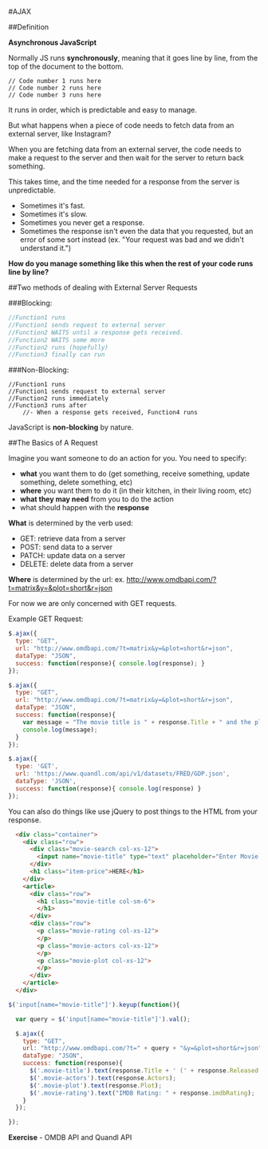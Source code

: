 
#AJAX

##Definition

**Asynchronous JavaScript**

Normally JS runs **synchronously**, meaning that it goes line by line, from the top of the document to the bottom. 
```
// Code number 1 runs here
// Code number 2 runs here
// Code number 3 runs here
```
It runs in order, which is predictable and easy to manage.

But what happens when a piece of code needs to fetch data from an external server, like Instagram?

When you are fetching data from an external server, the code needs to make a request to the server and then wait for the server to return back something. 

This takes time, and the time needed for a response from the server is unpredictable. 

- Sometimes it's fast. 
-  Sometimes it's slow. 
- Sometimes you never get a response. 
- Sometimes the response isn't even the data that you requested, but an error of some sort instead (ex. "Your request was bad and we didn't understand it.")

**How do you manage something like this when the rest of your code runs line by line?**

##Two methods of dealing with External Server Requests

###Blocking:

```javascript
//Function1 runs
//Function1 sends request to external server
//Function2 WAITS until a response gets received.
//Function2 WAITS some more
//Function2 runs (hopefully)
//Function3 finally can run
```

###Non-Blocking:

```
//Function1 runs
//Function1 sends request to external server
//Function2 runs immediately
//Function3 runs after
	//- When a response gets received, Function4 runs
```
JavaScript is **non-blocking** by nature.

##The Basics of A Request

Imagine you want someone to do an action for you. You need to specify:

- **what** you want them to do (get something, receive something, update something, delete something, etc)
- **where** you want them to do it (in their kitchen, in their living room, etc)
- **what they may need** from you to do the action
- what should happen with the **response**

**What** is determined by the verb used:
- GET: retrieve data from a server
- POST: send data to a server
- PATCH: update data on a server
- DELETE: delete data from a server

**Where** is determined by the url:
	ex. http://www.omdbapi.com/?t=matrix&y=&plot=short&r=json

For now we are only concerned with GET requests.

Example GET Request:
```javascript
$.ajax({
  type: "GET",
  url: "http://www.omdbapi.com/?t=matrix&y=&plot=short&r=json",
  dataType: "JSON",
  success: function(response){ console.log(response); }
});

$.ajax({
  type: "GET",
  url: "http://www.omdbapi.com/?t=matrix&y=&plot=short&r=json",
  dataType: "JSON",
  success: function(response){ 
    var message = "The movie title is " + response.Title + " and the plot is " + response.Plot + ".";
    console.log(message);
  }
});

$.ajax({
  type: 'GET',
  url: 'https://www.quandl.com/api/v1/datasets/FRED/GDP.json',
  dataType: 'JSON',
  success: function(response){ console.log(response) }
});

```

You can also do things like use jQuery to post things to the HTML from your response.

```html
  <div class="container">
    <div class="row">
      <div class="movie-search col-xs-12">
        <input name="movie-title" type="text" placeholder="Enter Movie Title">
      </div>
      <h1 class="item-price">HERE</h1>
    </div>
    <article>
      <div class="row">
        <h1 class="movie-title col-sm-6">
        </h1>
      </div>
      <div class="row">
        <p class="movie-rating col-xs-12">
        </p>
        <p class="movie-actors col-xs-12">
        </p>
        <p class="movie-plot col-xs-12">
        </p>
      </div>
    </article>
  </div>
```

```javascript
$('input[name="movie-title"]').keyup(function(){

  var query = $('input[name="movie-title"]').val();

  $.ajax({
    type: "GET",
    url: "http://www.omdbapi.com/?t=" + query + "&y=&plot=short&r=json",
    dataType: "JSON",
    success: function(response){ 
      $('.movie-title').text(response.Title + ' (' + response.Released + ')');
      $('.movie-actors').text(response.Actors);
      $('.movie-plot').text(response.Plot);
      $('.movie-rating').text("IMDB Rating: " + response.imdbRating);
    }
  });

});
```

**Exercise** - OMDB API and Quandl API

